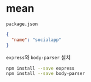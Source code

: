 # mean

`package.json`
```json
{
  "name": "socialapp"
}
```

`express`와 `body-parser` 설치
```sh
npm install --save express
npm install --save body-parser
```


